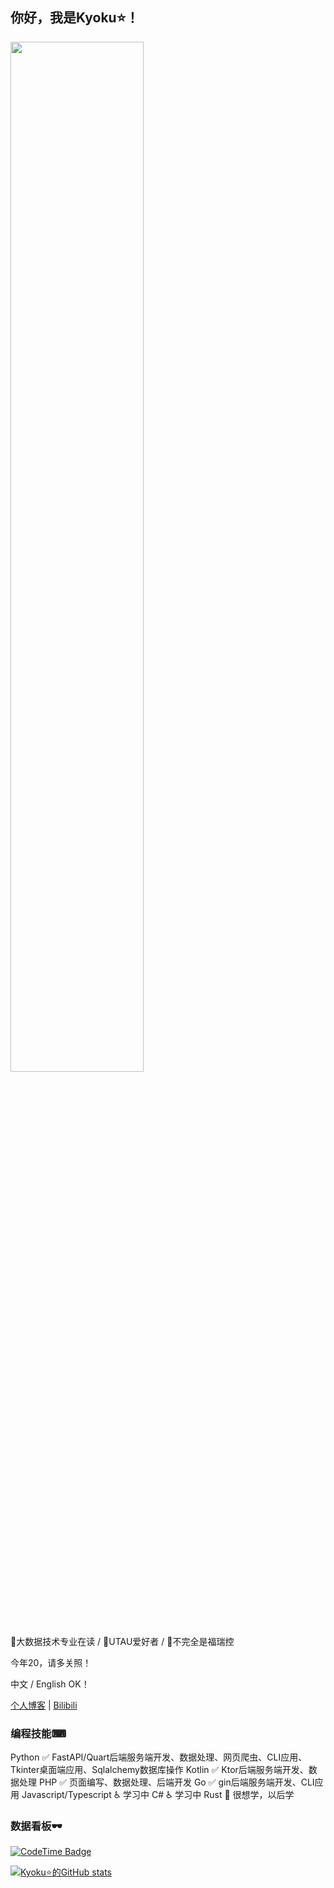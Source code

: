 ## 你好，我是Kyoku⭐！

<img src="https://github.com/KyokuKong/KyokuKong/assets/144906395/a06f3698-ab99-40b1-8db9-5fe32bb91508" width="65%" height="65%">

📕大数据技术专业在读 / 🎵UTAU爱好者 / 🐺不完全是福瑞控

今年20，请多关照！

中文 / English OK！

[个人博客](https://vercel.kyoku.top) | [Bilibili](https://space.bilibili.com/1220441567)

### 编程技能⌨

Python ✅ FastAPI/Quart后端服务端开发、数据处理、网页爬虫、CLI应用、Tkinter桌面端应用、Sqlalchemy数据库操作
Kotlin ✅ Ktor后端服务端开发、数据处理
PHP ✅ 页面编写、数据处理、后端开发
Go ✅ gin后端服务端开发、CLI应用
Javascript/Typescript ♿ 学习中
C# ♿ 学习中
Rust 🥺 很想学，以后学

### 数据看板🕶️

[![CodeTime Badge](https://img.shields.io/endpoint?style=social&color=222&url=https%3A%2F%2Fapi.codetime.dev%2Fshield%3Fid%3D25986%26project%3D%26in=0)](https://codetime.dev)

[![Kyoku⭐的GitHub stats](https://github-readme-stats.vercel.app/api?username=KyokuKong&show_icons=true&count_private=true&theme=dracula&locale=cn)](https://github.com/anuraghazra/github-readme-stats)

